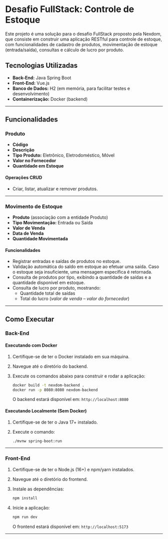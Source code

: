 # Desafio FullStack: Controle de Estoque

Este projeto é uma solução para o desafio FullStack proposto pela Nexdom, que consiste em construir uma aplicação RESTful para controle de estoque, com funcionalidades de cadastro de produtos, movimentação de estoque (entrada/saída), consultas e cálculo de lucro por produto.

## Tecnologias Utilizadas

- **Back-End:** Java Spring Boot
- **Front-End:** Vue.js
- **Banco de Dados:** H2 (em memória, para facilitar testes e desenvolvimento)
- **Containerização:** Docker (backend)

---

## Funcionalidades

### Produto

- **Código**
- **Descrição**
- **Tipo Produto:** Eletrônico, Eletrodoméstico, Móvel
- **Valor no Fornecedor**
- **Quantidade em Estoque**

#### Operações CRUD
- Criar, listar, atualizar e remover produtos.

---

### Movimento de Estoque

- **Produto** (associação com a entidade Produto)
- **Tipo Movimentação:** Entrada ou Saída
- **Valor de Venda**
- **Data de Venda**
- **Quantidade Movimentada**

#### Funcionalidades
- Registrar entradas e saídas de produtos no estoque.
- Validação automática do saldo em estoque ao efetuar uma saída. Caso o estoque seja insuficiente, uma mensagem específica é retornada.
- Consulta de produtos por tipo, exibindo a quantidade de saídas e a quantidade disponível em estoque.
- Consulta de lucro por produto, mostrando:
  - Quantidade total de saídas
  - Total do lucro (*valor de venda – valor do fornecedor*)

---

## Como Executar

### Back-End

#### Executando com Docker

1. Certifique-se de ter o Docker instalado em sua máquina.
2. Navegue até o diretório do backend.
3. Execute os comandos abaixo para construir e rodar a aplicação:

   ```bash
   docker build -t nexdom-backend .
   docker run -p 8080:8080 nexdom-backend
   ```

   O backend estará disponível em: `http://localhost:8080`

#### Executando Localmente (Sem Docker)

1. Certifique-se de ter o Java 17+ instalado.
2. Execute o comando:

   ```bash
   ./mvnw spring-boot:run
   ```

---

### Front-End

1. Certifique-se de ter o Node.js (16+) e npm/yarn instalados.
2. Navegue até o diretório do frontend.
3. Instale as dependências:

   ```bash
   npm install
   ```

4. Inicie a aplicação:

   ```bash
   npm run dev
   ```

   O frontend estará disponível em: `http://localhost:5173`

---
